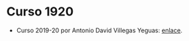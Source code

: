 # Curso 1920

- Curso 2019-20 por Antonio David Villegas Yeguas: [enlace](https://github.com/advy99/IC).
